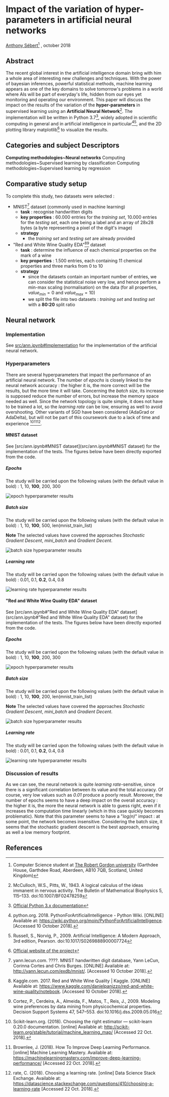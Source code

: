 # Impact of the variation of hyper-parameters in artificial neural networks

[Anthony Sébert](mailto:antoine.sb@orange.fr)[^1] , october 2018

## Abstract

The recent global interest in the artificial intelligence domain bring with him a whole area of interesting new challenges and techniques. With the power of bayesian inferences, powerful statistical methods, machine learning appears as one of the key domains to solve tomorrow's problems in a world where AIs will be part of everyday's life, hidden from our eyes yet monitoring and operating our environment.
This paper will discuss the impact on the results of the variation of the **hyper-parameters** in supervised learning using an **Artificial Neural Network**[^2]. The implementation will be written in Python 3.7[^3], widely adopted in scientific computing in general and in artificial intelligence in particular[^4][^5], and the 2D plotting library matplotlib[^6] to visualize the results.

## Categories and subject Descriptors

**Computing methodologies~Neural networks**
Computing methodologies~Supervised learning by classification
Computing methodologies~Supervised learning by regression

## Comparative study setup

To complete this study, two datasets were selected :
- MNIST[^7] dataset (commonly used in machine learning)
  * **task** : recognise handwritten digits
  * **key properties** : 60.000 entries for the *training set*, 10.000 entries for the *testing set*, each one being a label and an array of 28x28 bytes (a byte representing a pixel of the digit's image)
  * **strategy**
    * the *training set* and *testing set* are already provided
- "Red and White Wine Quality EDA"[^8][^9] dataset
  * **task** : determine the influence of each chemical properties on the mark of a wine
  * **key properties** : 1.500 entries, each containing 11 chemical properties and three marks from 0 to 10
  * **strategy**
    * since the datasets contain an important number of entries, we can consider the statistical noise very low, and hence perform a min-max scaling (normalisation) on the data (for all properties, $\displaystyle value_{min} = 0$ and $\displaystyle value_{max} = 10$)
    * we split the file into two datasets : *training set* and *testing set* with a **80:20** split ratio

## Neural network

### Implementation

See [src/ann.ipynb#Implementation](src/ann.ipynb#Implementation) for the implementation of the artificial neural network.

### Hyperparameters

There are several hyperparameters that impact the performance of an artificial neural network. The number of *epochs* is closely linked to the neural network accuracy : the higher it is, the more correct will be the results, but the more time it will take. Concerning the *batch size*, its increase is supposed reduce the number of errors, but increase the memory space needed as well. Since the network topology is quite simple, it does not have to be trained a lot, so the *learning rate* can be low, ensuring as well to avoid overshooting. Other variants of SGD have been considered (AdaGrad or AdaDelta), but will not be part of this coursework due to a lack of time and experience [^10][^11][^12].

#### MNIST dataset

See [src/ann.ipynb#MNIST dataset](src/ann.ipynb#MNIST dataset) for the implementation of the tests.
The figures below have been directly exported from the code.

##### Epochs

The study will be carried upon the following values (with the default value in bold) : 1, 10, **100**, 200, 300

![epoch hyperparameter results](images/ann_epoch_numbers_mnist.png)

##### Batch size

The study will be carried upon the following values (with the default value in bold) : 1, 10, **100**, 500, len(mnist_train_list)

**Note**
The selected values have covered the approaches *Stochastic Gradient Descent*, *mini_batch* and *Gradient Decent*.

![batch size hyperparameter results](images/ann_batch_sizes_mnist.png)

##### Learning rate

The study will be carried upon the following values (with the default value in bold) : 0.01, 0.1, **0.2**, 0.4, 0.8

![learning rate hyperparameter results](images/ann_learning_rates_mnist.png)

#### "Red and White Wine Quality EDA" dataset

See [src/ann.ipynb#"Red and White Wine Quality EDA" dataset](src/ann.ipynb#"Red and White Wine Quality EDA" dataset) for the implementation of the tests.
The figures below have been directly exported from the code.

##### Epochs

The study will be carried upon the following values (with the default value in bold) : 1, 10, **100**, 200, 300

![epoch hyperparameter results](images/ann_epoch_numbers_rawwqeda.png)

##### Batch size

The study will be carried upon the following values (with the default value in bold) : 1, 10, **100**, 200, len(mnist_train_list)

**Note**
The selected values have covered the approaches *Stochastic Gradient Descent*, *mini_batch* and *Gradient Decent*.

![batch size hyperparameter results](images/ann_batch_sizes_rawwqeda.png)

##### Learning rate

The study will be carried upon the following values (with the default value in bold) : 0.01, 0.1, **0.2**, 0.4, 0.8

![learning rate hyperparameter results](images/ann_learning_rates_rawwqeda.png)

### Discussion of results

As we can see, the neural network is quite *learning rate*-sensitive, since there is a significant correlation between its value and the total accuracy. Of course, very low values such as *0.01* produce a poorly result. Moreover, the number of epochs seems to have a deep impact on the overall accuracy : the higher it is, the more the neural network is able to guess right, even if it increases the computation time linearly (which in this case quickly becomes problematic). Note that this parameter seems to have a "*log(n)*" impact : at some point, the network becomes insensitive. Considering the batch size, it seems that the stochastic gradient descent is the best approach, ensuring as well a low memory footprint.

## References

[^1]: Computer Science student at [The Robert Gordon university](https://www.rgu.ac.uk/) (Garthdee House, Garthdee Road, Aberdeen, AB10 7QB, Scotland, United Kingdom)
[^2]: McCulloch, W.S., Pitts, W., 1943. A logical calculus of the ideas immanent in nervous activity. The Bulletin of Mathematical Biophysics 5, 115–133. doi:10.1007/BF02478259
[^3]: [Official Python 3.x documentation](https://docs.python.org/3/)
[^4]: python.org. 2018. PythonForArtificialIntelligence - Python Wiki. [ONLINE] Available at: https://wiki.python.org/moin/PythonForArtificialIntelligence. [Accessed 10 October 2018].
[^5]: Russell, S., Norvig, P., 2009. Artificial Intelligence: A Modern Approach, 3rd edition, Pearson. doi:10.1017/S0269888900007724
[^6]: [Official website of the project](https://matplotlib.org/)
[^7]: yann.lecun.com. ????. MNIST handwritten digit database, Yann LeCun, Corinna Cortes and Chris Burges. [ONLINE] Available at: http://yann.lecun.com/exdb/mnist/. [Accessed 10 October 2018].
[^8]: Kaggle.com. 2017. Red and White Wine Quality | Kaggle. [ONLINE] Available at: https://www.kaggle.com/danielpanizzo/red-and-white-wine-quality/notebook. [Accessed 10 October 2018].
[^9]: Cortez, P., Cerdeira, A., Almeida, F., Matos, T., Reis, J., 2009. Modeling wine preferences by data mining from physicochemical properties. Decision Support Systems 47, 547–553. doi:10.1016/j.dss.2009.05.016
[^10]: Scikit-learn.org. (2018). Choosing the right estimator — scikit-learn 0.20.0 documentation. [online] Available at: http://scikit-learn.org/stable/tutorial/machine_learning_map/ [Accessed 22 Oct. 2018].
[^11]: Brownlee, J. (2018). How To Improve Deep Learning Performance. [online] Machine Learning Mastery. Available at: https://machinelearningmastery.com/improve-deep-learning-performance/ [Accessed 22 Oct. 2018].
[^12]: rate, C. (2018). Choosing a learning rate. [online] Data Science Stack Exchange. Available at: https://datascience.stackexchange.com/questions/410/choosing-a-learning-rate [Accessed 22 Oct. 2018].